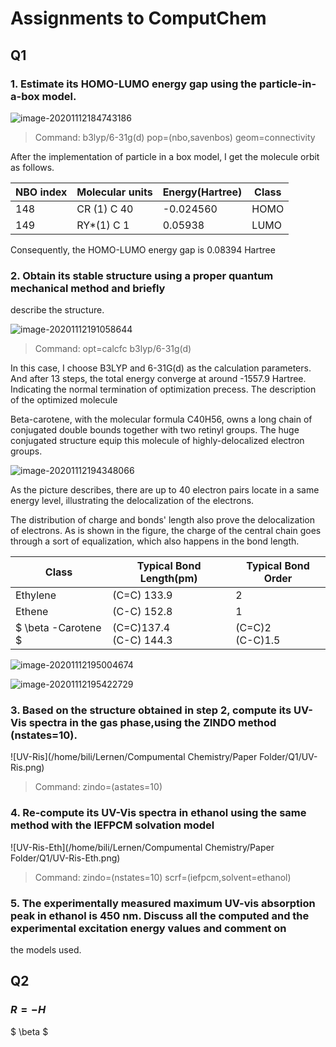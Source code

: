 # Assignments to ComputChem

## Q1

### 1. Estimate its HOMO-LUMO energy gap using the particle-in-a-box model.

![image-20201112184743186](/home/bili/.config/Typora/typora-user-images/image-20201112184743186.png)

> Command: b3lyp/6-31g(d) pop=(nbo,savenbos) geom=connectivity

After the implementation of particle in a box  model, I get the molecule orbit as follows.

| NBO index | Molecular units | Energy(Hartree) | Class |
| --------- | --------------- | --------------- | ----- |
| 148       | CR (1) C   40   | -0.024560       | HOMO  |
| 149       | RY*(1) C   1    | 0.05938         | LUMO  |

Consequently, the HOMO-LUMO energy gap is 0.08394 Hartree

### 2. Obtain its stable structure using a proper quantum mechanical method and briefly
describe the structure.

![image-20201112191058644](/home/bili/.config/Typora/typora-user-images/image-20201112191058644.png)

> Command:  opt=calcfc b3lyp/6-31g(d)

In this case, I choose B3LYP and 6-31G(d) as the calculation parameters. And after 13 steps, the total energy converge at around -1557.9 Hartree. Indicating the normal termination of optimization precess. The description of the optimized molecule 

Beta-carotene, with the molecular formula C40H56, owns a long chain of conjugated double bounds together with two retinyl groups. The huge conjugated structure equip this molecule of  highly-delocalized  electron groups.

![image-20201112194348066](/home/bili/.config/Typora/typora-user-images/image-20201112194348066.png)

As the picture describes, there are up to 40 electron pairs locate in a same energy level, illustrating the delocalization of the electrons.

The distribution of charge and bonds' length also prove the delocalization of electrons. As is shown in the figure, the charge of the central chain goes through a sort of equalization,  which also happens in the bond length.

| Class               | Typical Bond Length(pm)    | Typical Bond Order |
| ------------------- | -------------------------- | ------------------ |
| Ethylene            | (C=C) 133.9                | 2                  |
| Ethene              | (C-C) 152.8                | 1                  |
| $ \beta -Carotene $ | (C=C)137.4 <br>(C-C) 144.3 | (C=C)2<br>(C-C)1.5 |

![image-20201112195004674](/home/bili/.config/Typora/typora-user-images/image-20201112195004674.png)

![image-20201112195422729](/home/bili/.config/Typora/typora-user-images/image-20201112195422729.png)

### 3. Based on the structure obtained in step 2, compute its UV-Vis spectra in the gas phase,using the ZINDO method (nstates=10).

![UV-Ris](/home/bili/Lernen/Compumental Chemistry/Paper Folder/Q1/UV-Ris.png)

> Command: zindo=(astates=10)

### 4. Re-compute its UV-Vis spectra in ethanol using the same method with the IEFPCM solvation model

![UV-Ris-Eth](/home/bili/Lernen/Compumental Chemistry/Paper Folder/Q1/UV-Ris-Eth.png)

> Command:  zindo=(nstates=10) scrf=(iefpcm,solvent=ethanol)

### 5. The experimentally measured maximum UV-vis absorption peak in ethanol is 450 nm. Discuss all the computed and the experimental excitation energy values and comment on
the models used.





## Q2

### $R=-H$

$ \beta $